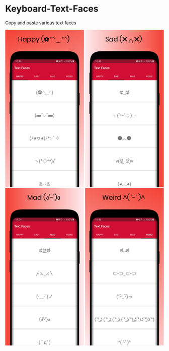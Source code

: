 # Keyboard-Text-Faces
Copy and paste various text faces

<p float="left">
  <img src= "screenshots/screenshot1.png" width="250" />
  <img src= "screenshots/screenshot2.png" width="250" /> 
  <img src= "screenshots/screenshot3.png" width="250" />
  <img src= "screenshots/screenshot4.png" width="250" />
</p>
